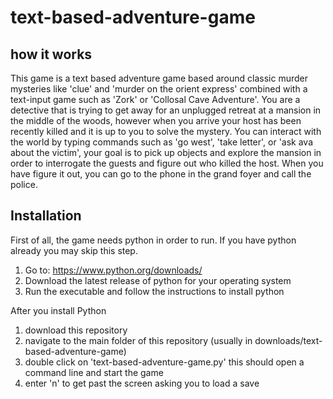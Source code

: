 # text-based-adventure-game

## how it works
This game is a text based adventure game based around classic murder mysteries like 'clue' and 'murder on the orient express' combined with a text-input game such as 'Zork' or 'Collosal Cave Adventure'. You are a detective that is trying to get away for an unplugged retreat at a mansion in the middle of the woods, however when you arrive your host has been recently killed and it is up to you to solve the mystery. You can interact with the world by typing commands such as 'go west', 'take letter', or 'ask ava about the victim', your goal is to pick up objects and explore the mansion in order to interrogate the guests and figure out who killed the host. When you have figure it out, you can go to the phone in the grand foyer and call the police. 

## Installation

First of all, the game needs python in order to run.
If you have python already you may skip this step.

1. Go to: https://www.python.org/downloads/
2. Download the latest release of python for your operating system
3. Run the executable and follow the instructions to install python

After you install Python

1. download this repository
2. navigate to the main folder of this repository (usually in downloads/text-based-adventure-game)
3. double click on 'text-based-adventure-game.py' this should open a command line and start the game
4. enter 'n' to get past the screen asking you to load a save